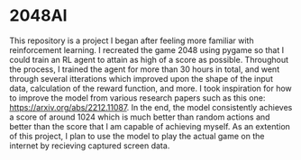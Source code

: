 # 2048AI

This repository is a project I began after feeling more familiar with reinforcement learning. I recreated the game 2048 using pygame so that I could train an RL agent to attain as high of a score as possible. Throughout the process, I trained the agent for more than 30 hours in total, and went through several itterations which improved upon the shape of the input data, calculation of the reward function, and more. I took inspiration for how to improve the model from various research papers such as this one: https://arxiv.org/abs/2212.11087. In the end, the model consistently achieves a score of around 1024 which is much better than random actions and better than the score that I am capable of achieving myself. As an extention of this project, I plan to use the model to play the actual game on the internet by recieving captured screen data.
